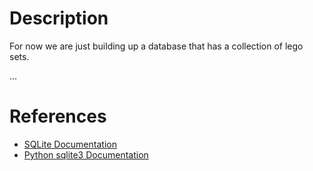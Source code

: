 # Description
For now we are just building up a database that has a collection of lego sets.

...

# References
* [SQLite Documentation](https://www.sqlite.org/lang.html)
* [Python sqlite3 Documentation](https://docs.python.org/3/library/sqlite3.html)
